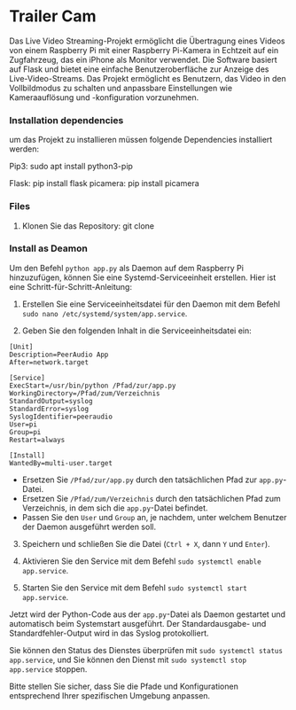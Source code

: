 # Trailer Cam
Das Live Video Streaming-Projekt ermöglicht die Übertragung eines Videos von einem Raspberry Pi mit einer Raspberry Pi-Kamera in Echtzeit auf ein Zugfahrzeug, das ein iPhone als Monitor verwendet. Die Software basiert auf Flask und bietet eine einfache Benutzeroberfläche zur Anzeige des Live-Video-Streams. Das Projekt ermöglicht es Benutzern, das Video in den Vollbildmodus zu schalten und anpassbare Einstellungen wie Kameraauflösung und -konfiguration vorzunehmen.

### Installation dependencies
um das Projekt zu installieren müssen folgende Dependencies installiert werden:

Pip3: sudo apt install python3-pip

Flask: pip install flask
picamera: pip install picamera

### Files
1. Klonen Sie das Repository:
git clone 


### Install as Deamon
Um den Befehl `python app.py` als Daemon auf dem Raspberry Pi hinzuzufügen, können Sie eine Systemd-Serviceeinheit erstellen. Hier ist eine Schritt-für-Schritt-Anleitung:

1. Erstellen Sie eine Serviceeinheitsdatei für den Daemon mit dem Befehl `sudo nano /etc/systemd/system/app.service`.

2. Geben Sie den folgenden Inhalt in die Serviceeinheitsdatei ein:
```plaintext
[Unit]
Description=PeerAudio App
After=network.target

[Service]
ExecStart=/usr/bin/python /Pfad/zur/app.py
WorkingDirectory=/Pfad/zum/Verzeichnis
StandardOutput=syslog
StandardError=syslog
SyslogIdentifier=peeraudio
User=pi
Group=pi
Restart=always

[Install]
WantedBy=multi-user.target
```
- Ersetzen Sie `/Pfad/zur/app.py` durch den tatsächlichen Pfad zur `app.py`-Datei.
- Ersetzen Sie `/Pfad/zum/Verzeichnis` durch den tatsächlichen Pfad zum Verzeichnis, in dem sich die `app.py`-Datei befindet.
- Passen Sie den `User` und `Group` an, je nachdem, unter welchem Benutzer der Daemon ausgeführt werden soll.

3. Speichern und schließen Sie die Datei (`Ctrl + X`, dann `Y` und `Enter`).

4. Aktivieren Sie den Service mit dem Befehl `sudo systemctl enable app.service`.

5. Starten Sie den Service mit dem Befehl `sudo systemctl start app.service`.

Jetzt wird der Python-Code aus der `app.py`-Datei als Daemon gestartet und automatisch beim Systemstart ausgeführt. Der Standardausgabe- und Standardfehler-Output wird in das Syslog protokolliert.

Sie können den Status des Dienstes überprüfen mit `sudo systemctl status app.service`, und Sie können den Dienst mit `sudo systemctl stop app.service` stoppen.

Bitte stellen Sie sicher, dass Sie die Pfade und Konfigurationen entsprechend Ihrer spezifischen Umgebung anpassen.
